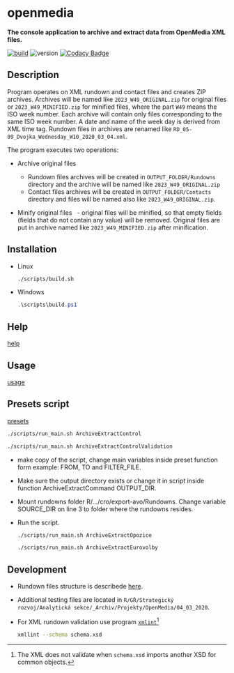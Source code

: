 # openmedia

**The console application to archive and extract data from OpenMedia XML files.**

[![build](https://github.com/czech-radio/openmedia-archive/actions/workflows/main.yml/badge.svg)](https://github.com/czech-radio/openmedia-archive/actions/workflows/main.yml) ![version](https://img.shields.io/badge/version-0.9.10-blue.svg) [![Codacy Badge](https://app.codacy.com/project/badge/Grade/a501e03269e1404fa677a0f6cecd7bfe)](https://app.codacy.com/gh/czech-radio/openmedia-archive/dashboard?utm_source=gh&utm_medium=referral&utm_content=&utm_campaign=Badge_grade)

## Description

Program operates on XML rundown and contact files and creates ZIP archives. Archives will be named like `2023_W49_ORIGINAL.zip` for original files or `2023_W49_MINIFIED.zip` for minified files, where the part `W49` means the ISO week number. Each archive will contain only files corresponding to the same ISO week number. A date and name of the week day is derived from XML time tag. Rundown files in archives are renamed like `RD_05-09_Dvojka_Wednesday_W10_2020_03_04.xml`.

The program executes two operations:

- Archive original files
  - Rundown files archives will be created in `OUTPUT_FOLDER/Rundowns` directory and the archive will be named like `2023_W49_ORIGINAL.zip`
  - Contact files archives will be created in `OUTPUT_FOLDER/Contacts` directory and files will be named also like `2023_W49_ORIGINAL.zip`.

- Minify original files
  - original files will be minified, so that empty fields (fields that do not contain any value) will be removed. Original files are put in archive named like `2023_W49_MINIFIED.zip` after minification.

## Installation

- Linux

  ```bash
  ./scripts/build.sh
  ```

- Windows

  ```powershell
  .\scripts\build.ps1
  ```
## Help
[help](./HELP.txt)

## Usage
[usage](./USAGE.md)

## Presets script
[presets](./scripts/run_main.sh)
  
  ```bash
  ./scripts/run_main.sh ArchiveExtractControl
  ```
  
  ```bash
  ./scripts/run_main.sh ArchiveExtractControlValidation
  ```

- make copy of the script, change main variables inside preset function form example: FROM, TO and FILTER_FILE.

- Make sure the output directory exists or change it in script inside function ArchiveExtractCommand OUTPUT_DIR.

- Mount rundowns folder R/.../cro/export-avo/Rundowns. Change variable SOURCE_DIR on line 3 to folder where the rundowns resides.

- Run the script.

    ```bash
  ./scripts/run_main.sh ArchiveExtractOpozice
  ```
  
  ```bash
  ./scripts/run_main.sh ArchiveExtractEurovolby
  ```

## Development

- Rundown files structure is describede [here](<https://github.com/czech-radio/openmedia-extract/edit/main/docs/source/notes.md>).

- Additional testing files are located in `R/GŘ/Strategický rozvoj/Analytická sekce/_Archiv/Projekty/OpenMedia/04_03_2020`.

- For XML rundown validation use program [`xmlint`](https://www.root.cz/man/1/xmllint/)[^1]

  ```bash
  xmllint --schema schema.xsd
  ```

[^1]: The XML does not validate when `schema.xsd` imports another XSD for common objects.
